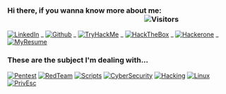 ### Hi there, if you wanna know more about me: &nbsp;&nbsp;&nbsp;&nbsp;&nbsp;&nbsp;&nbsp;&nbsp;&nbsp;&nbsp;&nbsp;&nbsp;&nbsp;&nbsp;&nbsp;&nbsp;&nbsp;&nbsp;&nbsp;&nbsp;&nbsp;&nbsp;&nbsp;&nbsp;&nbsp;&nbsp;&nbsp;&nbsp;&nbsp;&nbsp;&nbsp;&nbsp;&nbsp;&nbsp;&nbsp;&nbsp;&nbsp;&nbsp;&nbsp;&nbsp;&nbsp;&nbsp;&nbsp;&nbsp;&nbsp;&nbsp;&nbsp;&nbsp;&nbsp;&nbsp;&nbsp;&nbsp;&nbsp;&nbsp;&nbsp;&nbsp;&nbsp;&nbsp;&nbsp;&nbsp;&nbsp;&nbsp;&nbsp;&nbsp;&nbsp;&nbsp;&nbsp;&nbsp;&nbsp;&nbsp;&nbsp;&nbsp;&nbsp;&nbsp;&nbsp;&nbsp;&nbsp;&nbsp;&nbsp;&nbsp;![Visitors](https://visitor-badge.laobi.icu/badge?page_id=mood404.mood404)

[![LinkedIn](https://img.shields.io/badge/_LinkedIN-0A66C2.svg?style=flat&logo=linkedin&logoColor=white)](https://www.linkedin.com/in/rodneycamilo/) _ 
[![Github](https://img.shields.io/badge/_Rodney[mood404]-181717.svg?style=flat&logo=github&logoColor=white&link=https://github.com/mood404/)](https://github.com/mood404/) _ 
[![TryHackMe](https://img.shields.io/badge/_TryHackMe%20Profile-00324e.svg?style=flat&logo=tryhackme&logoColor=white)](https://tryhackme.com/p/c4mil0) _ 
[![HackTheBox](https://img.shields.io/badge/_Hack%20The%20Box-9FEF00.svg?style=flat&logo=hackthebox&logoColor=white&link=https://app.hackthebox.eu/profile/)](https://app.hackthebox.eu/profile/) _ 
[![Hackerone](https://img.shields.io/badge/_HackerOne-494649.svg?style=flat&logo=hackerone&logoColor=white&link=https://hackerone.com/Rodney?type=user)](https://hackerone.com/Rodney?type=user) _ 
[![MyResume](https://img.shields.io/badge/_My%20Resume-A81D33.svg?style=flat&logoColor=white)](https://github.com/mood404/MyResume/blob/9b9ded9201334edab346b5b1eb0f6ecbeeb57191/RodneyCamilo_Resume.pdf)


### These are the subject I'm dealing with...

[![Pentest](https://img.shields.io/badge/_Pentest-3776AB.svg?style=for-the-badge&labelColor=black)](#)
[![RedTeam](https://img.shields.io/badge/_RedTeam-A81D33.svg?style=for-the-badge&labelColor=black&logoColor=A81D33)](#)
[![Scripts](https://img.shields.io/badge/_Scripts-4EAA25.svg?style=for-the-badge&labelColor=black)](#)
[![CyberSecurity](https://img.shields.io/badge/_CyberSecurity-494649.svg?style=for-the-badge&labelColor=black)](#)
[![Hacking](https://img.shields.io/badge/_Ethical%20Hacking-181717.svg?style=for-the-badge&labelColor=black)](#)
[![Linux](https://img.shields.io/badge/_Linux-orange.svg?style=for-the-badge&labelColor=black)](#)
[![PrivEsc](https://img.shields.io/badge/_PrivEsc-purple.svg?style=for-the-badge&labelColor=black)](#)



